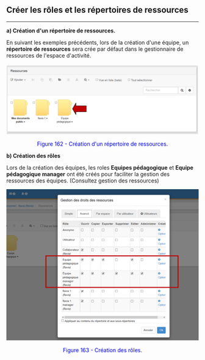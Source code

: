 ## Créer les rôles et les répertoires de ressources

---

**a) Création d'un répertoire de ressources.**

En suivant les exemples précédents, lors de la création d'une équipe, un **répertoire de ressources** sera crée par défaut dans le gestionnaire de ressources de l'espace d'activité.

![](images/fig162.png)

<p style="text-align: center; color: blue">Figure 162 - Création d'un répertoire de ressources.</p>

**b) Création des rôles**

Lors de la création des équipes, les roles **Equipes pédagogique** et **Equipe pédagogique manager** ont été créés pour faciliter la gestion des ressources des équipes. (Consultez gestion des ressources)

![](images/fig163.png)

<p style="text-align: center; color: blue">Figure 163 - Création des rôles.</p>


